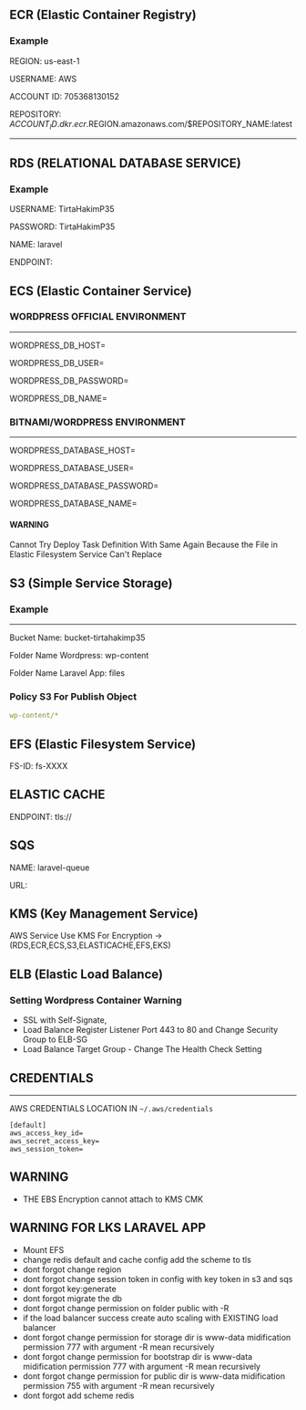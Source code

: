 ## ECR (Elastic Container Registry)
### Example

REGION: us-east-1

USERNAME: AWS

ACCOUNT ID: 705368130152

REPOSITORY: $ACCOUNT_ID.dkr.ecr.$REGION.amazonaws.com/$REPOSITORY_NAME:latest

----
## RDS (RELATIONAL DATABASE SERVICE)
### Example

USERNAME: TirtaHakimP35

PASSWORD: TirtaHakimP35

NAME: laravel

ENDPOINT: 

## ECS (Elastic Container Service)

### WORDPRESS OFFICIAL ENVIRONMENT
---
WORDPRESS_DB_HOST=

WORDPRESS_DB_USER=

WORDPRESS_DB_PASSWORD=

WORDPRESS_DB_NAME=

### BITNAMI/WORDPRESS ENVIRONMENT
---
WORDPRESS_DATABASE_HOST=

WORDPRESS_DATABASE_USER=

WORDPRESS_DATABASE_PASSWORD=

WORDPRESS_DATABASE_NAME=

#### WARNING 
Cannot Try Deploy Task Definition With Same Again Because the File in Elastic Filesystem Service Can't Replace

## S3 (Simple Service Storage)
### Example
----
Bucket Name: bucket-tirtahakimp35

Folder Name Wordpress: wp-content

Folder Name Laravel App: files

### Policy S3 For Publish Object
```yaml
wp-content/*
```

## EFS (Elastic Filesystem Service) 

FS-ID: fs-XXXX

## ELASTIC CACHE

ENDPOINT: tls://

## SQS

NAME: laravel-queue

URL: 

## KMS (Key Management Service)

AWS Service Use KMS For Encryption -> (RDS,ECR,ECS,S3,ELASTICACHE,EFS,EKS)

## ELB (Elastic Load Balance)

### Setting Wordpress Container Warning
- SSL with Self-Signate,
- Load Balance Register Listener Port 443 to 80 and Change Security Group to ELB-SG
- Load Balance Target Group - Change The Health Check Setting



## CREDENTIALS 
---
AWS CREDENTIALS LOCATION IN ``` ~/.aws/credentials ```
```
[default]
aws_access_key_id=
aws_secret_access_key=
aws_session_token=
```

## WARNING 
- THE EBS Encryption cannot attach to KMS CMK 

## WARNING FOR LKS LARAVEL APP
- Mount EFS
- change redis default and cache config add the scheme to tls
- dont forgot change region
- dont forgot change session token in config with key token in s3 and sqs
- dont forgot key:generate
- dont forgot migrate the db
- dont forgot change permission on folder public with -R
- if the load balancer success create auto scaling with EXISTING load balancer
- dont forgot change permission for storage dir is www-data midification permission 777 with argument -R mean recursively
- dont forgot change permission for bootstrap dir is www-data midification permission 777 with argument -R mean recursively
- dont forgot change permission for public dir is www-data midification permission 755 with argument -R mean recursively
- dont forgot add scheme redis

